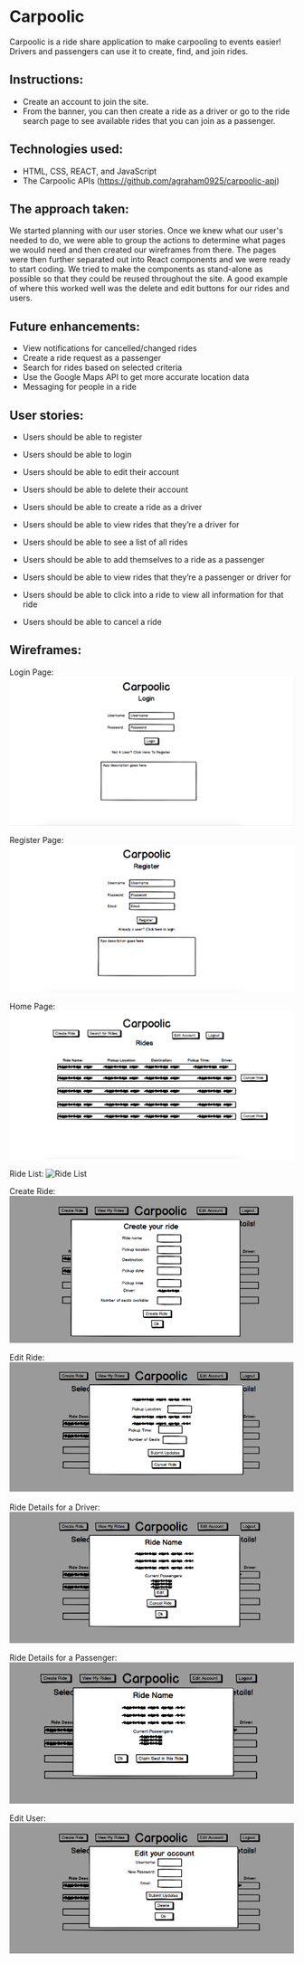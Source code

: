 # Carpoolic

Carpoolic is a ride share application to make carpooling to events easier! Drivers and passengers can use it to create, find, and join rides.

## Instructions:

  * Create an account to join the site.
  * From the banner, you can then create a ride as a driver or go to the ride search page to see available rides that you can join as a passenger.


## Technologies used:

  * HTML, CSS, REACT, and JavaScript
  * The Carpoolic APIs (https://github.com/agraham0925/carpoolic-api)


## The approach taken:

We started planning with our user stories. Once we knew what our user's needed to do, we were able to group the actions to determine what pages we would need and then created our wireframes from there. The pages were then further separated out into React components and we were ready to start coding. We tried to make the components as stand-alone as possible so that they could be reused throughout the site. A good example of where this worked well was the delete and edit buttons for our rides and users.


## Future enhancements:

  * View notifications for cancelled/changed rides
  * Create a ride request as a passenger
  * Search for rides based on selected criteria
  * Use the Google Maps API to get more accurate location data
  * Messaging for people in a ride



## User stories:

* Users should be able to register
* Users should be able to login
* Users should be able to edit their account
* Users should be able to delete their account

* Users should be able to create a ride as a driver
* Users should be able to view rides that they’re a driver for

* Users should be able to see a list of all rides
* Users should be able to add themselves to a ride as a passenger
* Users should be able to view rides that they’re a passenger or driver for

* Users should be able to click into a ride to view all information for that ride

* Users should be able to cancel a ride


## Wireframes:

Login Page: 
![Login Page](https://raw.githubusercontent.com/BenCharbonneau/carpoolic/master/public/wireframes/login.png)

Register Page: 
![Register Page](https://raw.githubusercontent.com/BenCharbonneau/carpoolic/master/public/wireframes/register.png)

Home Page: 
![Home Page](https://raw.githubusercontent.com/BenCharbonneau/carpoolic/master/public/wireframes/my-rides.png)

Ride List: 
![Ride List](https://raw.githubusercontent.com/BenCharbonneau/carpoolic/master/public/wireframes/ride-list.png)

Create Ride: 
![Create Ride](https://raw.githubusercontent.com/BenCharbonneau/carpoolic/master/public/wireframes/create-ride.png)

Edit Ride: 
![Edit Ride](https://raw.githubusercontent.com/BenCharbonneau/carpoolic/master/public/wireframes/edit-ride.png)

Ride Details for a Driver: 
![Ride Details](https://raw.githubusercontent.com/BenCharbonneau/carpoolic/master/public/wireframes/show-ride-driver.png)

Ride Details for a Passenger: 
![Ride Details](https://raw.githubusercontent.com/BenCharbonneau/carpoolic/master/public/wireframes/show-ride-passenger.png)

Edit User: 
![Edit User](https://raw.githubusercontent.com/BenCharbonneau/carpoolic/master/public/wireframes/edit-user.png)













